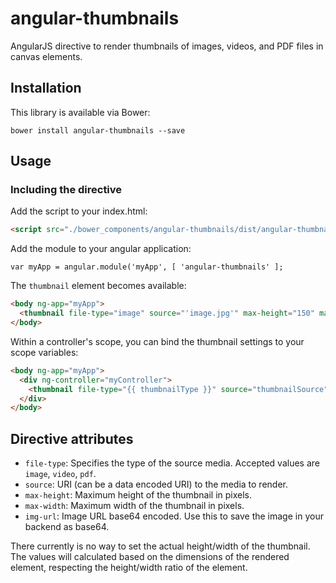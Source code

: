 # angular-thumbnails

AngularJS directive to render thumbnails of images, videos, and PDF files in canvas elements.

## Installation

This library is available via Bower:

`bower install angular-thumbnails --save`

## Usage

### Including the directive

Add the script to your index.html:

```html
<script src="./bower_components/angular-thumbnails/dist/angular-thumbnails.min.js"></script>
```

Add the module to your angular application:

```
var myApp = angular.module('myApp', [ 'angular-thumbnails' ];
```

The `thumbnail` element becomes available:

```html
<body ng-app="myApp">
  <thumbnail file-type="image" source="'image.jpg'" max-height="150" max-width="300"></thumbnail>
</body>
```

Within a controller's scope, you can bind the thumbnail settings to your scope variables:

```html
<body ng-app="myApp">
  <div ng-controller="myController">
    <thumbnail file-type="{{ thumbnailType }}" source="thumbnailSource" max-height="{{ thumbnailHeight }}" max-width="{{ thumbnailWidth }}"></thumbnail>
  </div>
</body>
```

## Directive attributes

- `file-type`: Specifies the type of the source media. Accepted values are `image`, `video`, `pdf`.
- `source`: URI (can be a data encoded URI) to the media to render.
- `max-height`: Maximum height of the thumbnail in pixels.
- `max-width`: Maximum width of the thumbnail in pixels.
- `img-url`: Image URL base64 encoded. Use this to save the image in your backend as base64.

There currently is no way to set the actual height/width of the thumbnail. The values will calculated based on the
dimensions of the rendered element, respecting the height/width ratio of the element.
